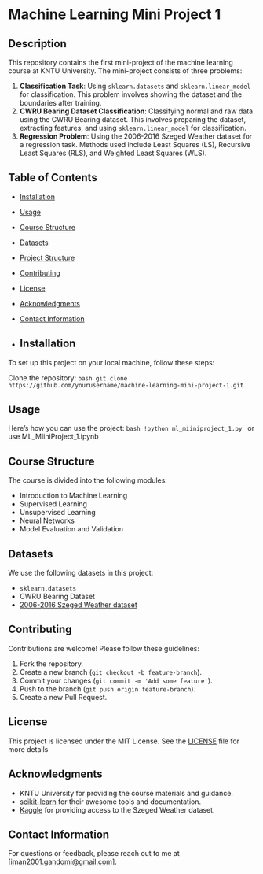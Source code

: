 # Machine Learning Mini Project 1
## Description
This repository contains the first mini-project of the machine learning course at KNTU University. The mini-project consists of three problems:
1. **Classification Task**: Using `sklearn.datasets` and `sklearn.linear_model` for classification. This problem involves showing the dataset and the boundaries after training.
2. **CWRU Bearing Dataset Classification**: Classifying normal and raw data using the CWRU Bearing dataset. This involves preparing the dataset, extracting features, and using `sklearn.linear_model` for classification.
3. **Regression Problem**: Using the 2006-2016 Szeged Weather dataset for a regression task. Methods used include Least Squares (LS), Recursive Least Squares (RLS), and Weighted Least Squares (WLS).

## Table of Contents
- [Installation](#installation)
- [Usage](#usage)
- [Course Structure](#course-structure)
- [Datasets](#datasets)
- [Project Structure](#project-structure)
- [Contributing](#contributing)
- [License](#license)
- [Acknowledgments](#acknowledgments)
- [Contact Information](#contact-information)

- ## Installation
To set up this project on your local machine, follow these steps:

Clone the repository:
    ```bash
    git clone https://github.com/yourusername/machine-learning-mini-project-1.git
    ```


    
## Usage
Here’s how you can use the project:
    ```bash
    !python ml_miiniproject_1.py
    ```
    or
   use ML_MIiniProject_1.ipynb
   
## Course Structure
The course is divided into the following modules:
- Introduction to Machine Learning
- Supervised Learning
- Unsupervised Learning
- Neural Networks
- Model Evaluation and Validation

## Datasets
We use the following datasets in this project:
- `sklearn.datasets`
- CWRU Bearing Dataset
- [2006-2016 Szeged Weather dataset](https://www.kaggle.com/datasets/budincsevity/szeged-weather)

   
## Contributing
Contributions are welcome! Please follow these guidelines:

1. Fork the repository.
2. Create a new branch (`git checkout -b feature-branch`).
3. Commit your changes (`git commit -m 'Add some feature'`).
4. Push to the branch (`git push origin feature-branch`).
5. Create a new Pull Request.

## License
This project is licensed under the MIT License. See the [LICENSE](LICENSE) file for more details

## Acknowledgments
- KNTU University for providing the course materials and guidance.
- [scikit-learn](https://scikit-learn.org/) for their awesome tools and documentation.
- [Kaggle](https://www.kaggle.com/) for providing access to the Szeged Weather dataset.

## Contact Information
For questions or feedback, please reach out to me at [iman2001.gandomi@gmail.com].

